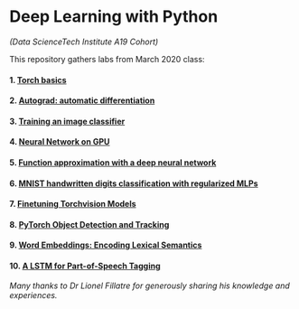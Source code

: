 # Deep Learning with Python
*(Data ScienceTech Institute A19 Cohort)*

This repository gathers labs from March 2020 class:

#### 1. [Torch basics](https://github.com/lisakoppe/DSTI-Deep_Learning/blob/master/Lab1-Torch_basics.ipynb)
#### 2. [Autograd: automatic differentiation](https://github.com/lisakoppe/DSTI-Deep_Learning/blob/master/Lab2-Autograd.ipynb)
#### 3. [Training an image classifier](https://github.com/lisakoppe/DSTI-Deep_Learning/blob/master/Lab3-Image_classifier.ipynb)
#### 4. [Neural Network on GPU](https://github.com/lisakoppe/DSTI-Deep_Learning/blob/master/Lab4-NN_GPU.ipynb)
#### 5. [Function approximation with a deep neural network](https://github.com/lisakoppe/DSTI-Deep_Learning/blob/master/Lab5-Function_approx.ipynb)
#### 6. [MNIST handwritten digits classification with regularized MLPs](https://github.com/lisakoppe/DSTI-Deep_Learning/blob/master/Lab6-MNIST_regularized_MLPs.ipynb)
#### 7. [Finetuning Torchvision Models](https://github.com/lisakoppe/DSTI-Deep_Learning/blob/master/Lab7-Torchvision.ipynb)
#### 8. [PyTorch Object Detection and Tracking](https://github.com/lisakoppe/DSTI-Deep_Learning/blob/master/Lab8-Object_detection_tracking.ipynb)
#### 9. [Word Embeddings: Encoding Lexical Semantics](https://github.com/lisakoppe/DSTI-Deep_Learning/blob/master/Lab9-Word_embeddings.ipynb)
#### 10. [A LSTM for Part-of-Speech Tagging](https://github.com/lisakoppe/DSTI-Deep_Learning/blob/master/Lab10-Part-of-Speech.ipynb)


*Many thanks to Dr Lionel Fillatre for generously sharing his knowledge and experiences.*
